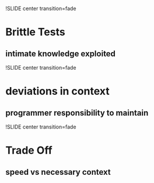 !SLIDE center transition=fade
# Brittle Tests
## intimate knowledge exploited

!SLIDE center transition=fade
# deviations in context
## programmer responsibility to maintain

!SLIDE center transition=fade
# Trade Off
## speed vs necessary context

